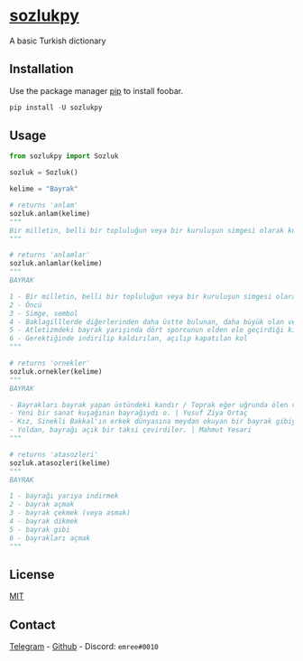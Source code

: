 # [sozlukpy](https://pypi.org/project/sozlukpy/)

A basic Turkish dictionary

## Installation

Use the package manager [pip](https://pip.pypa.io/en/stable/) to install foobar.

```python
pip install -U sozlukpy
```

## Usage

```python
from sozlukpy import Sozluk

sozluk = Sozluk()

kelime = "Bayrak"

# returns 'anlam'
sozluk.anlam(kelime)
"""
Bir milletin, belli bir topluluğun veya bir kuruluşun simgesi olarak kullanılan, renk ve biçimle özelleştirilmiş, genellikle dikdörtgen biçiminde kumaş, sancak
"""

# returns 'anlamlar'
sozluk.anlamlar(kelime)
"""
BAYRAK

1 - Bir milletin, belli bir topluluğun veya bir kuruluşun simgesi olarak kullanılan, renk ve biçimle özelleştirilmiş, genellikle dikdörtgen biçiminde kumaş, sancak
2 - Öncü
3 - Simge, sembol
4 - Baklagilllerde diğerlerinden daha üstte bulunan, daha büyük olan ve çoğunlukla başka bir renkte ve yuvarlakça olan taç yaprağı
5 - Atletizmdeki bayrak yarışında dört sporcunun elden ele geçirdiği kısa, yuvarlak sopa
6 - Gerektiğinde indirilip kaldırılan, açılıp kapatılan kol
"""

# returns 'ornekler'
sozluk.ornekler(kelime)
"""
BAYRAK

- Bayrakları bayrak yapan üstündeki kandır / Toprak eğer uğrunda ölen varsa vatandır | Mithat Cemal Kuntay
- Yeni bir sanat kuşağının bayrağıydı o. | Yusuf Ziya Ortaç
- Kız, Sinekli Bakkal'ın erkek dünyasına meydan okuyan bir bayrak gibiydi. | Halide Edip Adıvar
- Yoldan, bayrağı açık bir taksi çevirdiler. | Mahmut Yesari
"""

# returns 'atasozleri'
sozluk.atasozleri(kelime)
"""
BAYRAK

1 - bayrağı yarıya indirmek
2 - bayrak açmak
3 - bayrak çekmek (veya asmak)
4 - bayrak dikmek
5 - bayrak gibi
6 - bayrakları açmak
"""
```

## License

[MIT](https://choosealicense.com/licenses/mit/)

## Contact

[Telegram](https://t.me/ReWoxi) - [Github](https://github.com/Meinos10) - Discord: ```emree#0010```

